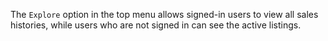 The `Explore` option in the top menu allows signed-in users to view all sales histories, while users who are not signed in can see the active listings.
